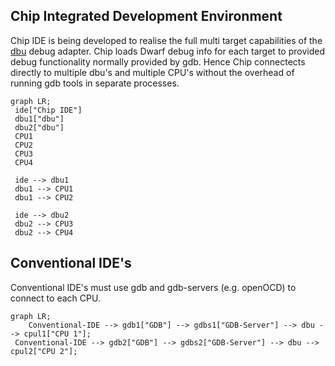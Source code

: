 
## Chip Integrated Development Environment

Chip IDE is being developed to realise the full multi target capabilities of the [dbu](https://github.com/brucebiotech/dbu) debug adapter.
Chip loads Dwarf debug info for each target to provided debug functionality normally provided by gdb.
Hence Chip connectects directly to multiple dbu's and multiple CPU's without the overhead of running gdb tools in separate processes.

```mermaid
graph LR;
 ide["Chip IDE"]
 dbu1["dbu"]
 dbu2["dbu"]
 CPU1
 CPU2
 CPU3
 CPU4

 ide --> dbu1
 dbu1 --> CPU1
 dbu1 --> CPU2

 ide --> dbu2
 dbu2 --> CPU3
 dbu2 --> CPU4

```
 ## Conventional IDE's

Conventional IDE's must use gdb and gdb-servers (e.g. openOCD) to connect to each CPU.

```mermaid
graph LR;
    Conventional-IDE --> gdb1["GDB"] --> gdbs1["GDB-Server"] --> dbu --> cpul1["CPU 1"];
 Conventional-IDE --> gdb2["GDB"] --> gdbs2["GDB-Server"] --> dbu --> cpul2["CPU 2"];

```
